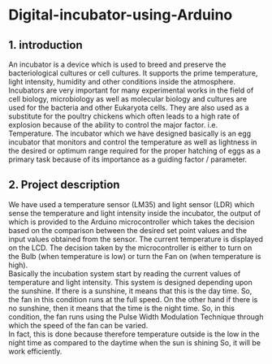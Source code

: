 # Digital-incubator-using-Arduino

## 1. introduction

An incubator is a device which is used to breed and preserve the bacteriological cultures or cell cultures. It supports the prime temperature, light intensity, humidity and other conditions inside the atmosphere.
Incubators are very important for many experimental works in the field of cell biology, microbiology as well as molecular biology
and cultures are used for the bacteria and other Eukaryota cells. They are also used as a substitute for the poultry chickens which often leads to a high rate of explosion
because of the ability to control the major factor. i.e. Temperature.
The incubator which we have designed basically is an egg incubator that monitors and control the temperature as well as lightness in the desired or optimum range
required for the proper hatching of eggs as a primary task because of its importance as a guiding factor / parameter.

## 2. Project description 

We have used a temperature sensor (LM35) and light sensor (LDR) which sense the temperature and light intensity inside the incubator, the output of which is provided
to the Arduino microcontroller which takes the decision based on the comparison between the desired set point values and the input values obtained from the sensor. The
current temperature is displayed on the LCD. The decision taken by the microcontroller is either to turn on the Bulb (when temperature is low) or turn the Fan on (when
temperature is high). <br>
Basically the incubation system start by reading the current values of temperature and light intensity. This system is designed depending upon the sunshine. If there is a
sunshine, it means that this is the day time. So, the fan in this condition runs at the full speed. On the other hand if there is no sunshine, then it means that the time is the
night time. So, in this condition, the fan runs using the Pulse Width Modulation Technique through which the speed of the fan can be varied.<br> In fact, this is done because
therefore temperature outside is the low in the night time as compared to the daytime when the sun is shining So, it will be work efficiently.

